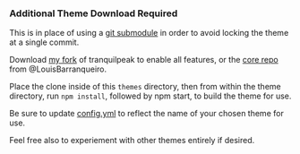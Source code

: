 ### Additional Theme Download Required

This is in place of using a [git submodule](https://github.blog/2016-02-01-working-with-submodules/) in order to avoid locking the theme at a single commit.

Download [my fork](https://github.com/bmitchinson/hexo-theme-tranquilpeak) of tranquilpeak to enable all features, or the [core repo](https://github.com/LouisBarranqueiro/hexo-theme-tranquilpeak) from @LouisBarranqueiro.

Place the clone inside of this `themes` directory, then from within the theme directory, run `npm install`, followed by npm start, to build the theme for use.

Be sure to update [config.yml](https://github.com/bmitchinson/Mitchinson.dev/blob/master/_config.yml) to reflect the name of your chosen theme for use.

Feel free also to experiement with other themes entirely if desired.